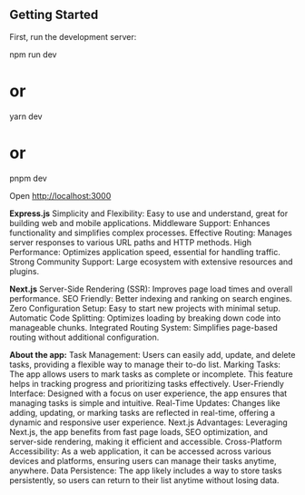 ## Getting Started

First, run the development server:

npm run dev
# or
yarn dev
# or
pnpm dev


Open [http://localhost:3000](http://localhost:3000) 

**Express.js**
    Simplicity and Flexibility: Easy to use and understand, great for building web and mobile applications.
    Middleware Support: Enhances functionality and simplifies complex processes.
    Effective Routing: Manages server responses to various URL paths and HTTP methods.
    High Performance: Optimizes application speed, essential for handling traffic.
    Strong Community Support: Large ecosystem with extensive resources and plugins.



    
**Next.js**
      Server-Side Rendering (SSR): Improves page load times and overall performance.
      SEO Friendly: Better indexing and ranking on search engines.
      Zero Configuration Setup: Easy to start new projects with minimal setup.
      Automatic Code Splitting: Optimizes loading by breaking down code into manageable chunks.
      Integrated Routing System: Simplifies page-based routing without additional configuration.



      
**About the app:**
      Task Management: Users can easily add, update, and delete tasks, providing a flexible way to manage their to-do list.
      Marking Tasks: The app allows users to mark tasks as complete or incomplete. This feature helps in tracking progress and prioritizing tasks effectively.
      User-Friendly Interface: Designed with a focus on user experience, the app ensures that managing tasks is simple and intuitive.
      Real-Time Updates: Changes like adding, updating, or marking tasks are reflected in real-time, offering a dynamic and responsive user experience.
      Next.js Advantages: Leveraging Next.js, the app benefits from fast page loads, SEO optimization, and server-side rendering, making it efficient and accessible.
      Cross-Platform Accessibility: As a web application, it can be accessed across various devices and platforms, ensuring users can manage their tasks anytime, anywhere.
      Data Persistence: The app likely includes a way to store tasks persistently, so users can return to their list anytime without losing data.



